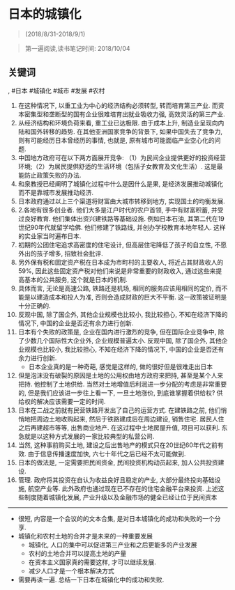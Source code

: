# 日本的城镇化

> (2018/8/31-2018/9/1)

> 第一遍阅读,读书笔记时间: 2018/10/04

## 关键词
, #日本 #城镇化 #城市 #发展 #农村

1. 在这种情况下, 以重工业为中心的经济结构必须转型, 转而培育第三产业. 而资本密集型和垄断型的国有企业很难培育出就业吸收力强, 高效灵活的第三产业.
2. 从经济结构和环境负荷来看, 重工业已达极限. 由于成本上升, 制造业呈现向内陆和国外转移的趋势. 在其他亚洲国家竞争的背景下, 如果中国失去了竞争力, 则有可能经历日本曾经历的事情, 也就是, 原有城市可能面临产业空心化的问题.
3. 中国地方政府可在以下两方面展开竞争: （1）为民间企业提供更好的投资经营环境;（2）为居民提供舒适的生活环境（包括子女教育及文化生活）. 这是最能防止政策失败的办法.
4. 和泉教授已经阐明了城镇化过程中什么是因什么是果, 是经济发展推动城镇化而不是靠城市发展推动经济.
5. 日本政府通过以上三个渠道将财富由大城市转移到地方, 实现国土的均衡发展.
6. 2.各地有很多创业者. 他们大多是江户时代的农户首领, 手中有财富积蓄, 并受过良好教育. 他们集体出资兴建铁路等基础设施. 例如日本石油, 其第二代在19世纪90年代就留学哈佛. 他们修建了铁路线, 并创办学校教育本地年轻人. 这样的实业家当时遍布日本.
7. 初期的公团住宅追求高密度的住宅设计, 但高层住宅降低了孩子的自立性, 不愿外出的孩子增多, 招致社会批评.
8. 另外保有税和固定资产税在日本成为市町村的主要收人, 将近占其财政收人的59%, 因此这些固定资产税对他们来说是非常重要的财政收入, 通过这些来提高基本的公共服务, 这个就是日本的机制.
9. 具体而言, 无论是高速公路, 铁路还是机场, 相同的服务应该用相同的定价, 而不能是以建造成本和投人为准, 否则会造成财政的巨大不平衡. 这一政策被证明是十分正确的.
10. 反观中国, 除了国企外, 其他企业规模也比较小, 我比较担心, 不知在经济下降的情况下, 中国的企业是否还有余力进行创新.
11. 日本有个失败的政策是, 企业在国内进行激烈的竞争, 但在国际企业竞争中, 除了少数几个国际性大企业外, 企业规模普遍太小. 反观中国, 除了国企外, 其他企业规模也比较小, 我比较担心, 不知在经济下降的情况下, 中国的企业是否还有余力进行创新.
    * 日本企业真的是一种奇葩, 感觉是这样的, 做的很好但是很难走出日本
12. 但是泡沫没有破裂的原因是土地的公用权由地方政府来把持, 甚至是某个人来把持. 他控制了土地供给. 当然对土地增值后利润进一步分配的考虑是非常重要的, 但是我们应该进一步往上看一下, 一旦土地涨价, 到底谁掌握着供给权? 供给权的解决应该需要一定的时间.
13. 日本在二战之前就有民营铁路开发出了自己的运营方式. 在建铁路之前, 他们悄悄地把周边土地收购起来, 然后于铁路建成后在周边建设, 销售住宅. 居民人住之后再建超市等等, 出售商业地产. 在这过程中土地房屋升值, 项目可以获利. 东急就是以这种方式发展的一家比较典型的私营公司.
14. 当然, 这种事前购买土地, 建设之后出售地产的模式只在20世纪60年代之前有效. 由于信息传播速度加快, 六七十年代之后已经不太可能做到.
15. 日本的做法是, 一定需要把民间资金, 民间投资机构动员起来, 加人公共投资建设.
16. 管理. 政府将其投资在自认为收益良好且稳定的产业, 大部分最终投向基础设施, 航空产业等. 此外政府也通过现在已不存在的住宅金融平台来投资. 上述这些制度随着城镇化发展, 产业升级以及金融市场的健全已经让位于民间资本


-------

* 很短, 内容是一个会议的的文本合集, 是对日本城镇化的成功和失败的一个分享.
* 城镇化和农村土地的合并才是未来的一种重要发展
    * 城镇化, 人口的集中可以促进第三产业和之后更能多的产业发展
    * 农村的土地合并可以提高土地的产量
    * 在资本主义国家真的需要这样, 才可以继续发展.
    * 减少人口才是一个根本解决方式
* 需要再读一遍. 总结一下日本在城镇化中的成功和失败.

